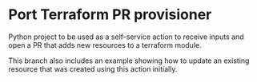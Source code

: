 # Port Terraform PR provisioner

Python project to be used as a self-service action to receive inputs and open a PR that adds new resources to a terraform module.

This branch also includes an example showing how to update an existing resource that was created using this action initially.
